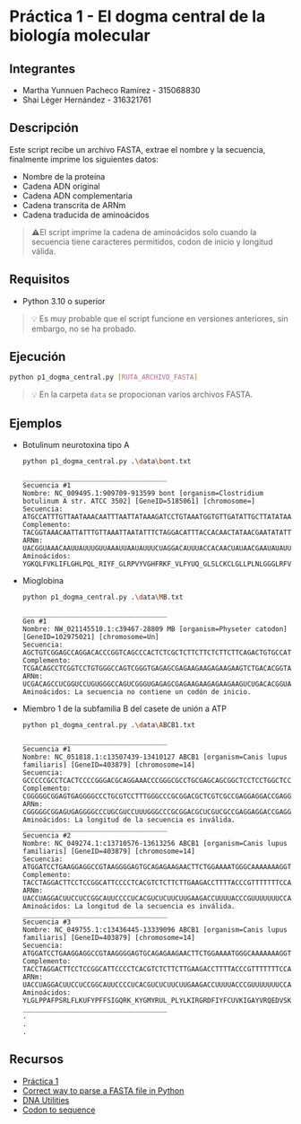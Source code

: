 # Práctica 1 - El dogma central de la biología molecular

## Integrantes

- Martha Yunnuen Pacheco Ramírez - 315068830
- Shai Léger Hernández - 316321761

## Descripción
Este script recibe un archivo FASTA, extrae el nombre y la secuencia, finalmente imprime los siguientes datos:

- Nombre de la proteína
- Cadena ADN original
- Cadena ADN complementaria
- Cadena transcrita de ARNm 
- Cadena traducida de aminoácidos

> ⚠️El script imprime la cadena de aminoácidos solo cuando la secuencia tiene caracteres permitidos, codon de inicio y longitud válida.

## Requisitos

- Python 3.10 o superior
> 💡 Es muy probable que el script funcione en versiones anteriores, sin embargo, no se ha probado.

## Ejecución

```bash
python p1_dogma_central.py [RUTA_ARCHIVO_FASTA]
```
> 💡 En la carpeta `data` se propocionan varios archivos FASTA.

## Ejemplos

- Botulinum neurotoxina tipo A 
    ```bash
    python p1_dogma_central.py .\data\bont.txt
    ```

    ```
    ____________________________________
    Secuencia #1
    Nombre: NC_009495.1:909709-913599 bont [organism=Clostridium botulinum A str. ATCC 3502] [GeneID=5185061] [chromosome=]
    Secuencia: ATGCCATTTGTTAATAAACAATTTAATTATAAAGATCCTGTAAATGGTGTTGATATTGCTTATATAAAAATTCCAAATGCAGGACAAATGCAACCAGTAAAAGCTTTT...
    Complemento: TACGGTAAACAATTATTTGTTAAATTAATATTTCTAGGACATTTACCACAACTATAACGAATATATTTTTAAGGTTTACGTCCTGTTTACGTTGGTCATTTTCGAA...
    ARNm: UACGGUAAACAAUUAUUUGUUAAAUUAAUAUUUCUAGGACAUUUACCACAACUAUAACGAAUAUAUUUUUAAGGUUUACGUCCUGUUUACGUUGGUCAUUUUCGAAAAUUUUA...
    Aminoácidos: YGKQLFVKLIFLGHLPQL_RIYF_GLRPVYVGHFRKF_VLFYUQ_GLSLCKCLGLLPLNLGGGLRFVQGQSIILSCINSCLLLFLLINFPQCFNKLS_IS_LEPSY...
    ```

- Mioglobina
    ```bash
    python p1_dogma_central.py .\data\MB.txt
    ```

    ```
    ____________________________________
    Gen #1
    Nombre: NW_021145510.1:c39467-28809 MB [organism=Physeter catodon] [GeneID=102975021] [chromosome=Un]
    Secuencia: AGCTGTCGGAGCCAGGACACCCGGTCAGCCCACTCTCGCTCTTCTTCTCTTCTTCAGACTGTGCCATGGTGCTCAGCGAGGGAGAATGGC...
    Complemento: TCGACAGCCTCGGTCCTGTGGGCCAGTCGGGTGAGAGCGAGAAGAAGAGAAGAAGTCTGACACGGTACCACGAGTCGCTCCCTCTTAC...
    ARNm: UCGACAGCCUCGGUCCUGUGGGCCAGUCGGGUGAGAGCGAGAAGAAGAGAAGAAGUCUGACACGGUACCACGAGUCGCUCCCUCUUACCGUCAAC...
    Aminoácidos: La secuencia no contiene un codón de inicio.
    ```
  
- Miembro 1 de la subfamilia B del casete de unión a ATP
    ```bash
    python p1_dogma_central.py .\data\ABCB1.txt
    ```

    ```
    ____________________________________
    Secuencia #1
    Nombre: NC_051818.1:c13507439-13410127 ABCB1 [organism=Canis lupus familiaris] [GeneID=403879] [chromosome=14]
    Secuencia: GCCCCCGCCTCACTCCCCGGGACGCAGGAAACCCGGGCGCCTGCGAGCAGCGGCTCCTCCTGGCTCCAAGGAGCCCAGGCCGTTGTTCGTGCCCTCCGG...
    Complemento: CGGGGGCGGAGTGAGGGGCCCTGCGTCCTTTGGGCCCGCGGACGCTCGTCGCCGAGGAGGACCGAGGTTCCTCGGGTCCGGCAACAAGCACGGGAGG...
    ARNm: CGGGGGCGGAGUGAGGGGCCCUGCGUCCUUUGGGCCCGCGGACGCUCGUCGCCGAGGAGGACCGAGGUUCCUCGGGUCCGGCAACAAGCACGGGAGGCCCAGAA...
    Aminoácidos: La longitud de la secuencia es inválida.
    ____________________________________
    Secuencia #2
    Nombre: NC_049274.1:c13710576-13613256 ABCB1 [organism=Canis lupus familiaris] [GeneID=403879] [chromosome=14]
    Secuencia: ATGGATCCTGAAGGAGGCCGTAAGGGGAGTGCAGAGAAGAACTTCTGGAAAATGGGCAAAAAAAGGTAGCCAGTTTCTTTCACTTTCATACCTTACATG...
    Complemento: TACCTAGGACTTCCTCCGGCATTCCCCTCACGTCTCTTCTTGAAGACCTTTTACCCGTTTTTTTCCATCGGTCAAAGAAAGTGAAAGTATGGAATGT...
    ARNm: UACCUAGGACUUCCUCCGGCAUUCCCCUCACGUCUCUUCUUGAAGACCUUUUACCCGUUUUUUUCCAUCGGUCAAAGAAAGUGAAAGUAUGGAAUGUACCGAAC...
    Aminoácidos: La longitud de la secuencia es inválida.
    ____________________________________
    Secuencia #3
    Nombre: NC_049755.1:c13436445-13339096 ABCB1 [organism=Canis lupus familiaris] [GeneID=403879] [chromosome=14]
    Secuencia: ATGGATCCTGAAGGAGGCCGTAAGGGGAGTGCAGAGAAGAACTTCTGGAAAATGGGCAAAAAAAGGTAGCCAGTTTCTTTCACTTTCATACCTTACATG...
    Complemento: TACCTAGGACTTCCTCCGGCATTCCCCTCACGTCTCTTCTTGAAGACCTTTTACCCGTTTTTTTCCATCGGTCAAAGAAAGTGAAAGTATGGAATGT...
    ARNm: UACCUAGGACUUCCUCCGGCAUUCCCCUCACGUCUCUUCUUGAAGACCUUUUACCCGUUUUUUUCCAUCGGUCAAAGAAAGUGAAAGUAUGGAAUGUACCGAAC...
    Aminoácidos: YLGLPPAFPSRLFLKUFYPFFSIGQRK_KYGMYRUL_PLYLKIRGRDFIYFCUVKIGAYVRQEDVSK_PUQLLSQM_KGAGPEARRRSRKDGGRAGH...
    ____________________________________
    .
    .
    .
    ```

## Recursos

- [Práctica 1](https://nayeli-luis.github.io/GC-2023.1/#pr%C3%A1ctica-1--el-dogma-central-de-la-biolog%C3%ADa-molecular)
- [Correct way to parse a FASTA file in Python](https://www.biostars.org/p/710/)
- [DNA Utilities](https://arep.med.harvard.edu/labgc/adnan/projects/Utilities/revcomp.html)
- [Codon to sequence](https://www.macromoltek.com/utilities/codon2sequence/)